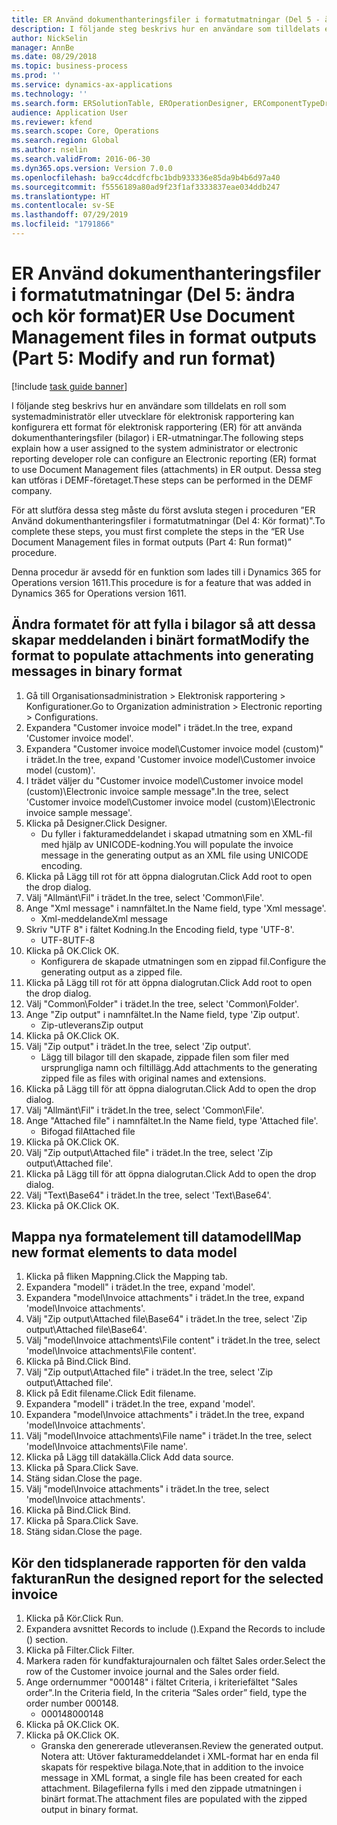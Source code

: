 ```yaml
---
title: ER Använd dokumenthanteringsfiler i formatutmatningar (Del 5 - ändra och kör format)
description: I följande steg beskrivs hur en användare som tilldelats en roll som systemadministratör eller utvecklare för elektronisk rapportering kan konfigurera ett format för elektronisk rapportering (ER) för att använda dokumenthanteringsfiler (bilagor) i ER-utmatningar.
author: NickSelin
manager: AnnBe
ms.date: 08/29/2018
ms.topic: business-process
ms.prod: ''
ms.service: dynamics-ax-applications
ms.technology: ''
ms.search.form: ERSolutionTable, EROperationDesigner, ERComponentTypeDropDialog, ERExpressionDesignerFormula, SysQueryForm
audience: Application User
ms.reviewer: kfend
ms.search.scope: Core, Operations
ms.search.region: Global
ms.author: nselin
ms.search.validFrom: 2016-06-30
ms.dyn365.ops.version: Version 7.0.0
ms.openlocfilehash: ba9cc4dcdfcfbc1bdb933336e85da9b4b6d97a40
ms.sourcegitcommit: f5556189a80ad9f23f1af3333837eae034ddb247
ms.translationtype: HT
ms.contentlocale: sv-SE
ms.lasthandoff: 07/29/2019
ms.locfileid: "1791866"
---
```

# <a name="er-use-document-management-files-in-format-outputs-part-5-modify-and-run-format"></a><span data-ttu-id="6ebd3-103">ER Använd dokumenthanteringsfiler i formatutmatningar (Del 5: ändra och kör format)</span><span class="sxs-lookup"><span data-stu-id="6ebd3-103">ER Use Document Management files in format outputs (Part 5: Modify and run format)</span></span>

[!include [task guide banner](../../includes/task-guide-banner.md)]

<span data-ttu-id="6ebd3-104">I följande steg beskrivs hur en användare som tilldelats en roll som systemadministratör eller utvecklare för elektronisk rapportering kan konfigurera ett format för elektronisk rapportering (ER) för att använda dokumenthanteringsfiler (bilagor) i ER-utmatningar.</span><span class="sxs-lookup"><span data-stu-id="6ebd3-104">The following steps explain how a user assigned to the system administrator or electronic reporting developer role can configure an Electronic reporting (ER) format to use Document Management files (attachments) in ER output.</span></span> <span data-ttu-id="6ebd3-105">Dessa steg kan utföras i DEMF-företaget.</span><span class="sxs-lookup"><span data-stu-id="6ebd3-105">These steps can be performed in the DEMF company.</span></span>

<span data-ttu-id="6ebd3-106">För att slutföra dessa steg måste du först avsluta stegen i proceduren ”ER Använd dokumenthanteringsfiler i formatutmatningar (Del 4: Kör format)".</span><span class="sxs-lookup"><span data-stu-id="6ebd3-106">To complete these steps, you must first complete the steps in the “ER Use Document Management files in format outputs (Part 4: Run format)” procedure.</span></span>

<span data-ttu-id="6ebd3-107">Denna procedur är avsedd för en funktion som lades till i Dynamics 365 for Operations version 1611.</span><span class="sxs-lookup"><span data-stu-id="6ebd3-107">This procedure is for a feature that was added in Dynamics 365 for Operations version 1611.</span></span>


## <a name="modify-the-format-to-populate-attachments-into-generating-messages-in-binary-format"></a><span data-ttu-id="6ebd3-108">Ändra formatet för att fylla i bilagor så att dessa skapar meddelanden i binärt format</span><span class="sxs-lookup"><span data-stu-id="6ebd3-108">Modify the format to populate attachments into generating messages in binary format</span></span>
1. <span data-ttu-id="6ebd3-109">Gå till Organisationsadministration > Elektronisk rapportering > Konfigurationer.</span><span class="sxs-lookup"><span data-stu-id="6ebd3-109">Go to Organization administration > Electronic reporting > Configurations.</span></span>
2. <span data-ttu-id="6ebd3-110">Expandera "Customer invoice model" i trädet.</span><span class="sxs-lookup"><span data-stu-id="6ebd3-110">In the tree, expand 'Customer invoice model'.</span></span>
3. <span data-ttu-id="6ebd3-111">Expandera "Customer invoice model\Customer invoice model (custom)" i trädet.</span><span class="sxs-lookup"><span data-stu-id="6ebd3-111">In the tree, expand 'Customer invoice model\Customer invoice model (custom)'.</span></span>
4. <span data-ttu-id="6ebd3-112">I trädet väljer du "Customer invoice model\Customer invoice model (custom)\Electronic invoice sample message".</span><span class="sxs-lookup"><span data-stu-id="6ebd3-112">In the tree, select 'Customer invoice model\Customer invoice model (custom)\Electronic invoice sample message'.</span></span>
5. <span data-ttu-id="6ebd3-113">Klicka på Designer.</span><span class="sxs-lookup"><span data-stu-id="6ebd3-113">Click Designer.</span></span>
    * <span data-ttu-id="6ebd3-114">Du fyller i fakturameddelandet i skapad utmatning som en XML-fil med hjälp av UNICODE-kodning.</span><span class="sxs-lookup"><span data-stu-id="6ebd3-114">You will populate the invoice message in the generating output as an XML file using UNICODE encoding.</span></span>  
6. <span data-ttu-id="6ebd3-115">Klicka på Lägg till rot för att öppna dialogrutan.</span><span class="sxs-lookup"><span data-stu-id="6ebd3-115">Click Add root to open the drop dialog.</span></span>
7. <span data-ttu-id="6ebd3-116">Välj "Allmänt\Fil" i trädet.</span><span class="sxs-lookup"><span data-stu-id="6ebd3-116">In the tree, select 'Common\File'.</span></span>
8. <span data-ttu-id="6ebd3-117">Ange "Xml message" i namnfältet.</span><span class="sxs-lookup"><span data-stu-id="6ebd3-117">In the Name field, type 'Xml message'.</span></span>
    * <span data-ttu-id="6ebd3-118">Xml-meddelande</span><span class="sxs-lookup"><span data-stu-id="6ebd3-118">Xml message</span></span>  
9. <span data-ttu-id="6ebd3-119">Skriv "UTF 8" i fältet Kodning.</span><span class="sxs-lookup"><span data-stu-id="6ebd3-119">In the Encoding field, type 'UTF-8'.</span></span>
    * <span data-ttu-id="6ebd3-120">UTF-8</span><span class="sxs-lookup"><span data-stu-id="6ebd3-120">UTF-8</span></span>  
10. <span data-ttu-id="6ebd3-121">Klicka på OK.</span><span class="sxs-lookup"><span data-stu-id="6ebd3-121">Click OK.</span></span>
    * <span data-ttu-id="6ebd3-122">Konfigurera de skapade utmatningen som en zippad fil.</span><span class="sxs-lookup"><span data-stu-id="6ebd3-122">Configure the generating output as a zipped file.</span></span>  
11. <span data-ttu-id="6ebd3-123">Klicka på Lägg till rot för att öppna dialogrutan.</span><span class="sxs-lookup"><span data-stu-id="6ebd3-123">Click Add root to open the drop dialog.</span></span>
12. <span data-ttu-id="6ebd3-124">Välj "Common\Folder" i trädet.</span><span class="sxs-lookup"><span data-stu-id="6ebd3-124">In the tree, select 'Common\Folder'.</span></span>
13. <span data-ttu-id="6ebd3-125">Ange "Zip output" i namnfältet.</span><span class="sxs-lookup"><span data-stu-id="6ebd3-125">In the Name field, type 'Zip output'.</span></span>
    * <span data-ttu-id="6ebd3-126">Zip-utleverans</span><span class="sxs-lookup"><span data-stu-id="6ebd3-126">Zip output</span></span>  
14. <span data-ttu-id="6ebd3-127">Klicka på OK.</span><span class="sxs-lookup"><span data-stu-id="6ebd3-127">Click OK.</span></span>
15. <span data-ttu-id="6ebd3-128">Välj "Zip output" i trädet.</span><span class="sxs-lookup"><span data-stu-id="6ebd3-128">In the tree, select 'Zip output'.</span></span>
    * <span data-ttu-id="6ebd3-129">Lägg till bilagor till den skapade, zippade filen som filer med ursprungliga namn och filtillägg.</span><span class="sxs-lookup"><span data-stu-id="6ebd3-129">Add attachments to the generating zipped file as files with original names and extensions.</span></span>  
16. <span data-ttu-id="6ebd3-130">Klicka på Lägg till för att öppna dialogrutan.</span><span class="sxs-lookup"><span data-stu-id="6ebd3-130">Click Add to open the drop dialog.</span></span>
17. <span data-ttu-id="6ebd3-131">Välj "Allmänt\Fil" i trädet.</span><span class="sxs-lookup"><span data-stu-id="6ebd3-131">In the tree, select 'Common\File'.</span></span>
18. <span data-ttu-id="6ebd3-132">Ange "Attached file" i namnfältet.</span><span class="sxs-lookup"><span data-stu-id="6ebd3-132">In the Name field, type 'Attached file'.</span></span>
    * <span data-ttu-id="6ebd3-133">Bifogad fil</span><span class="sxs-lookup"><span data-stu-id="6ebd3-133">Attached file</span></span>  
19. <span data-ttu-id="6ebd3-134">Klicka på OK.</span><span class="sxs-lookup"><span data-stu-id="6ebd3-134">Click OK.</span></span>
20. <span data-ttu-id="6ebd3-135">Välj "Zip output\Attached file" i trädet.</span><span class="sxs-lookup"><span data-stu-id="6ebd3-135">In the tree, select 'Zip output\Attached file'.</span></span>
21. <span data-ttu-id="6ebd3-136">Klicka på Lägg till för att öppna dialogrutan.</span><span class="sxs-lookup"><span data-stu-id="6ebd3-136">Click Add to open the drop dialog.</span></span>
22. <span data-ttu-id="6ebd3-137">Välj "Text\Base64" i trädet.</span><span class="sxs-lookup"><span data-stu-id="6ebd3-137">In the tree, select 'Text\Base64'.</span></span>
23. <span data-ttu-id="6ebd3-138">Klicka på OK.</span><span class="sxs-lookup"><span data-stu-id="6ebd3-138">Click OK.</span></span>

## <a name="map-new-format-elements-to-data-model"></a><span data-ttu-id="6ebd3-139">Mappa nya formatelement till datamodell</span><span class="sxs-lookup"><span data-stu-id="6ebd3-139">Map new format elements to data model</span></span>
1. <span data-ttu-id="6ebd3-140">Klicka på fliken Mappning.</span><span class="sxs-lookup"><span data-stu-id="6ebd3-140">Click the Mapping tab.</span></span>
2. <span data-ttu-id="6ebd3-141">Expandera "modell" i trädet.</span><span class="sxs-lookup"><span data-stu-id="6ebd3-141">In the tree, expand 'model'.</span></span>
3. <span data-ttu-id="6ebd3-142">Expandera "model\Invoice attachments" i trädet.</span><span class="sxs-lookup"><span data-stu-id="6ebd3-142">In the tree, expand 'model\Invoice attachments'.</span></span>
4. <span data-ttu-id="6ebd3-143">Välj "Zip output\Attached file\Base64" i trädet.</span><span class="sxs-lookup"><span data-stu-id="6ebd3-143">In the tree, select 'Zip output\Attached file\Base64'.</span></span>
5. <span data-ttu-id="6ebd3-144">Välj "model\Invoice attachments\File content" i trädet.</span><span class="sxs-lookup"><span data-stu-id="6ebd3-144">In the tree, select 'model\Invoice attachments\File content'.</span></span>
6. <span data-ttu-id="6ebd3-145">Klicka på Bind.</span><span class="sxs-lookup"><span data-stu-id="6ebd3-145">Click Bind.</span></span>
7. <span data-ttu-id="6ebd3-146">Välj "Zip output\Attached file" i trädet.</span><span class="sxs-lookup"><span data-stu-id="6ebd3-146">In the tree, select 'Zip output\Attached file'.</span></span>
8. <span data-ttu-id="6ebd3-147">Klick på Edit filename.</span><span class="sxs-lookup"><span data-stu-id="6ebd3-147">Click Edit filename.</span></span>
9. <span data-ttu-id="6ebd3-148">Expandera "modell" i trädet.</span><span class="sxs-lookup"><span data-stu-id="6ebd3-148">In the tree, expand 'model'.</span></span>
10. <span data-ttu-id="6ebd3-149">Expandera "model\Invoice attachments" i trädet.</span><span class="sxs-lookup"><span data-stu-id="6ebd3-149">In the tree, expand 'model\Invoice attachments'.</span></span>
11. <span data-ttu-id="6ebd3-150">Välj "model\Invoice attachments\File name" i trädet.</span><span class="sxs-lookup"><span data-stu-id="6ebd3-150">In the tree, select 'model\Invoice attachments\File name'.</span></span>
12. <span data-ttu-id="6ebd3-151">Klicka på Lägg till datakälla.</span><span class="sxs-lookup"><span data-stu-id="6ebd3-151">Click Add data source.</span></span>
13. <span data-ttu-id="6ebd3-152">Klicka på Spara.</span><span class="sxs-lookup"><span data-stu-id="6ebd3-152">Click Save.</span></span>
14. <span data-ttu-id="6ebd3-153">Stäng sidan.</span><span class="sxs-lookup"><span data-stu-id="6ebd3-153">Close the page.</span></span>
15. <span data-ttu-id="6ebd3-154">Välj "model\Invoice attachments" i trädet.</span><span class="sxs-lookup"><span data-stu-id="6ebd3-154">In the tree, select 'model\Invoice attachments'.</span></span>
16. <span data-ttu-id="6ebd3-155">Klicka på Bind.</span><span class="sxs-lookup"><span data-stu-id="6ebd3-155">Click Bind.</span></span>
17. <span data-ttu-id="6ebd3-156">Klicka på Spara.</span><span class="sxs-lookup"><span data-stu-id="6ebd3-156">Click Save.</span></span>
18. <span data-ttu-id="6ebd3-157">Stäng sidan.</span><span class="sxs-lookup"><span data-stu-id="6ebd3-157">Close the page.</span></span>

## <a name="run-the-designed-report-for-the-selected-invoice"></a><span data-ttu-id="6ebd3-158">Kör den tidsplanerade rapporten för den valda fakturan</span><span class="sxs-lookup"><span data-stu-id="6ebd3-158">Run the designed report for the selected invoice</span></span>
1. <span data-ttu-id="6ebd3-159">Klicka på Kör.</span><span class="sxs-lookup"><span data-stu-id="6ebd3-159">Click Run.</span></span>
2. <span data-ttu-id="6ebd3-160">Expandera avsnittet Records to include ().</span><span class="sxs-lookup"><span data-stu-id="6ebd3-160">Expand the Records to include () section.</span></span>
3. <span data-ttu-id="6ebd3-161">Klicka på Filter.</span><span class="sxs-lookup"><span data-stu-id="6ebd3-161">Click Filter.</span></span>
4. <span data-ttu-id="6ebd3-162">Markera raden för kundfakturajournalen och fältet Sales order.</span><span class="sxs-lookup"><span data-stu-id="6ebd3-162">Select the row of the Customer invoice journal and the Sales order field.</span></span>
5. <span data-ttu-id="6ebd3-163">Ange ordernummer "000148" i fältet Criteria, i kriteriefältet "Sales order".</span><span class="sxs-lookup"><span data-stu-id="6ebd3-163">In the Criteria field, In the criteria “Sales order” field, type the order number 000148.</span></span>
    * <span data-ttu-id="6ebd3-164">000148</span><span class="sxs-lookup"><span data-stu-id="6ebd3-164">000148</span></span>  
6. <span data-ttu-id="6ebd3-165">Klicka på OK.</span><span class="sxs-lookup"><span data-stu-id="6ebd3-165">Click OK.</span></span>
7. <span data-ttu-id="6ebd3-166">Klicka på OK.</span><span class="sxs-lookup"><span data-stu-id="6ebd3-166">Click OK.</span></span>
    * <span data-ttu-id="6ebd3-167">Granska den genererade utleveransen.</span><span class="sxs-lookup"><span data-stu-id="6ebd3-167">Review the generated output.</span></span> <span data-ttu-id="6ebd3-168">Notera att: Utöver fakturameddelandet i XML-format har en enda fil skapats för respektive bilaga.</span><span class="sxs-lookup"><span data-stu-id="6ebd3-168">Note,that in addition to the invoice message in XML format, a single file has been created for each attachment.</span></span> <span data-ttu-id="6ebd3-169">Bilagefilerna fylls i med den zippade utmatningen i binärt format.</span><span class="sxs-lookup"><span data-stu-id="6ebd3-169">The attachment files are populated with the zipped output in binary format.</span></span>  

